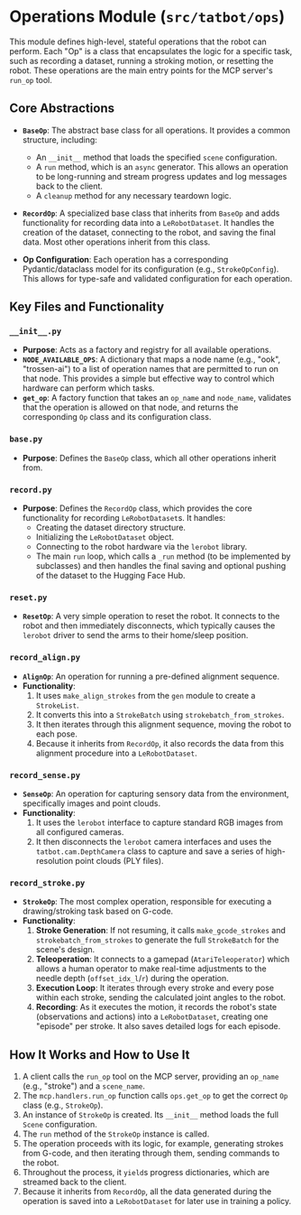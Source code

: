 # Operations Module (`src/tatbot/ops`)

This module defines high-level, stateful operations that the robot can perform. Each "Op" is a class that encapsulates the logic for a specific task, such as recording a dataset, running a stroking motion, or resetting the robot. These operations are the main entry points for the MCP server's `run_op` tool.

## Core Abstractions

-   **`BaseOp`**: The abstract base class for all operations. It provides a common structure, including:
    -   An `__init__` method that loads the specified `scene` configuration.
    -   A `run` method, which is an `async` generator. This allows an operation to be long-running and stream progress updates and log messages back to the client.
    -   A `cleanup` method for any necessary teardown logic.

-   **`RecordOp`**: A specialized base class that inherits from `BaseOp` and adds functionality for recording data into a `LeRobotDataset`. It handles the creation of the dataset, connecting to the robot, and saving the final data. Most other operations inherit from this class.

-   **Op Configuration**: Each operation has a corresponding Pydantic/dataclass model for its configuration (e.g., `StrokeOpConfig`). This allows for type-safe and validated configuration for each operation.

## Key Files and Functionality

### `__init__.py`

-   **Purpose**: Acts as a factory and registry for all available operations.
-   **`NODE_AVAILABLE_OPS`**: A dictionary that maps a node name (e.g., "ook", "trossen-ai") to a list of operation names that are permitted to run on that node. This provides a simple but effective way to control which hardware can perform which tasks.
-   **`get_op`**: A factory function that takes an `op_name` and `node_name`, validates that the operation is allowed on that node, and returns the corresponding `Op` class and its configuration class.

### `base.py`

-   **Purpose**: Defines the `BaseOp` class, which all other operations inherit from.

### `record.py`

-   **Purpose**: Defines the `RecordOp` class, which provides the core functionality for recording `LeRobotDataset`s. It handles:
    -   Creating the dataset directory structure.
    -   Initializing the `LeRobotDataset` object.
    -   Connecting to the robot hardware via the `lerobot` library.
    -   The main `run` loop, which calls a `_run` method (to be implemented by subclasses) and then handles the final saving and optional pushing of the dataset to the Hugging Face Hub.

### `reset.py`

-   **`ResetOp`**: A very simple operation to reset the robot. It connects to the robot and then immediately disconnects, which typically causes the `lerobot` driver to send the arms to their home/sleep position.

### `record_align.py`

-   **`AlignOp`**: An operation for running a pre-defined alignment sequence.
-   **Functionality**:
    1.  It uses `make_align_strokes` from the `gen` module to create a `StrokeList`.
    2.  It converts this into a `StrokeBatch` using `strokebatch_from_strokes`.
    3.  It then iterates through this alignment sequence, moving the robot to each pose.
    4.  Because it inherits from `RecordOp`, it also records the data from this alignment procedure into a `LeRobotDataset`.

### `record_sense.py`

-   **`SenseOp`**: An operation for capturing sensory data from the environment, specifically images and point clouds.
-   **Functionality**:
    1.  It uses the `lerobot` interface to capture standard RGB images from all configured cameras.
    2.  It then disconnects the `lerobot` camera interfaces and uses the `tatbot.cam.DepthCamera` class to capture and save a series of high-resolution point clouds (PLY files).

### `record_stroke.py`

-   **`StrokeOp`**: The most complex operation, responsible for executing a drawing/stroking task based on G-code.
-   **Functionality**:
    1.  **Stroke Generation**: If not resuming, it calls `make_gcode_strokes` and `strokebatch_from_strokes` to generate the full `StrokeBatch` for the scene's design.
    2.  **Teleoperation**: It connects to a gamepad (`AtariTeleoperator`) which allows a human operator to make real-time adjustments to the needle depth (`offset_idx_l`/`r`) during the operation.
    3.  **Execution Loop**: It iterates through every stroke and every pose within each stroke, sending the calculated joint angles to the robot.
    4.  **Recording**: As it executes the motion, it records the robot's state (observations and actions) into a `LeRobotDataset`, creating one "episode" per stroke. It also saves detailed logs for each episode.

## How It Works and How to Use It

1.  A client calls the `run_op` tool on the MCP server, providing an `op_name` (e.g., "stroke") and a `scene_name`.
2.  The `mcp.handlers.run_op` function calls `ops.get_op` to get the correct `Op` class (e.g., `StrokeOp`).
3.  An instance of `StrokeOp` is created. Its `__init__` method loads the full `Scene` configuration.
4.  The `run` method of the `StrokeOp` instance is called.
5.  The operation proceeds with its logic, for example, generating strokes from G-code, and then iterating through them, sending commands to the robot.
6.  Throughout the process, it `yield`s progress dictionaries, which are streamed back to the client.
7.  Because it inherits from `RecordOp`, all the data generated during the operation is saved into a `LeRobotDataset` for later use in training a policy.
